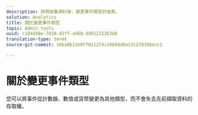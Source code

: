 ```yaml
---
description: 說明收集資料後，變更事件類型的後果。
solution: Analytics
title: 關於變更事件類型
topic: Admin tools
uuid: c184dd8e-7818-42ff-a960-dd91215383d8
translation-type: tm+mt
source-git-commit: 16ba0b12e0f70112f4c10804d0a13c278388ecc2

---
```



# 關於變更事件類型

您可以將事件從計數器、數值或貨幣變更為其他類型，而不會失去先前擷取資料的存取權。
